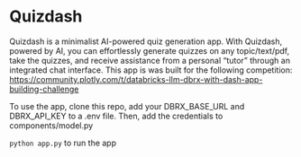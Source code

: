 # Quizdash

Quizdash is a minimalist AI-powered quiz generation app. With Quizdash, powered by AI, you can effortlessly generate quizzes on any topic/text/pdf, take the quizzes, and receive assistance from a personal “tutor” through an integrated chat interface.
This app is was built for the following competition: https://community.plotly.com/t/databricks-llm-dbrx-with-dash-app-building-challenge

To use the app, clone this repo, add your DBRX_BASE_URL and DBRX_API_KEY to a .env file. 
Then, add the credentials to components/model.py

`python app.py` to run the app

